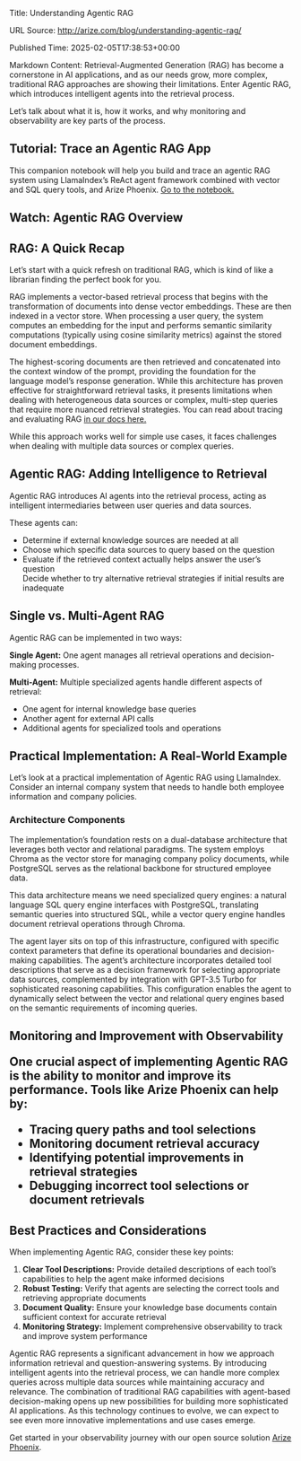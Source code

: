 Title: Understanding Agentic RAG

URL Source: http://arize.com/blog/understanding-agentic-rag/

Published Time: 2025-02-05T17:38:53+00:00

Markdown Content:
Retrieval-Augmented Generation (RAG) has become a cornerstone in AI applications, and as our needs grow, more complex, traditional RAG approaches are showing their limitations. Enter Agentic RAG, which introduces intelligent agents into the retrieval process.

Let’s talk about what it is, how it works, and why monitoring and observability are key parts of the process.

Tutorial: Trace an Agentic RAG App
----------------------------------

This companion notebook will help you build and trace an agentic RAG system using LlamaIndex’s ReAct agent framework combined with vector and SQL query tools, and Arize Phoenix. [Go to the notebook.](https://github.com/Arize-ai/phoenix/blob/main/tutorials/tracing/agentic_rag_tracing.ipynb)

Watch: Agentic RAG Overview
---------------------------

RAG: A Quick Recap
------------------

Let’s start with a quick refresh on traditional RAG, which is kind of like a librarian finding the perfect book for you.

RAG implements a vector-based retrieval process that begins with the transformation of documents into dense vector embeddings. These are then indexed in a vector store. When processing a user query, the system computes an embedding for the input and performs semantic similarity computations (typically using cosine similarity metrics) against the stored document embeddings.

The highest-scoring documents are then retrieved and concatenated into the context window of the prompt, providing the foundation for the language model’s response generation. While this architecture has proven effective for straightforward retrieval tasks, it presents limitations when dealing with heterogeneous data sources or complex, multi-step queries that require more nuanced retrieval strategies. You can read about tracing and evaluating RAG [in our docs here.](https://docs.arize.com/arize/examples/trace-and-evaluate-rag)

While this approach works well for simple use cases, it faces challenges when dealing with multiple data sources or complex queries.

Agentic RAG: Adding Intelligence to Retrieval
---------------------------------------------

Agentic RAG introduces AI agents into the retrieval process, acting as intelligent intermediaries between user queries and data sources.

These agents can:

*   Determine if external knowledge sources are needed at all
*   Choose which specific data sources to query based on the question
*   Evaluate if the retrieved context actually helps answer the user’s question  
    Decide whether to try alternative retrieval strategies if initial results are inadequate

Single vs. Multi-Agent RAG
--------------------------

Agentic RAG can be implemented in two ways:

**Single Agent:** One agent manages all retrieval operations and decision-making processes.

**Multi-Agent:** Multiple specialized agents handle different aspects of retrieval:

*   One agent for internal knowledge base queries
*   Another agent for external API calls
*   Additional agents for specialized tools and operations

Practical Implementation: A Real-World Example
----------------------------------------------

Let’s look at a practical implementation of Agentic RAG using LlamaIndex. Consider an internal company system that needs to handle both employee information and company policies.

### Architecture Components

The implementation’s foundation rests on a dual-database architecture that leverages both vector and relational paradigms. The system employs Chroma as the vector store for managing company policy documents, while PostgreSQL serves as the relational backbone for structured employee data.

This data architecture means we need specialized query engines: a natural language SQL query engine interfaces with PostgreSQL, translating semantic queries into structured SQL, while a vector query engine handles document retrieval operations through Chroma.

The agent layer sits on top of this infrastructure, configured with specific context parameters that define its operational boundaries and decision-making capabilities. The agent’s architecture incorporates detailed tool descriptions that serve as a decision framework for selecting appropriate data sources, complemented by integration with GPT-3.5 Turbo for sophisticated reasoning capabilities. This configuration enables the agent to dynamically select between the vector and relational query engines based on the semantic requirements of incoming queries.

<h2 “Monitoring and Improvement with Observability”\>Monitoring and Improvement with Observability

One crucial aspect of implementing Agentic RAG is the ability to monitor and improve its performance. Tools like Arize Phoenix can help by:

*   Tracing query paths and tool selections
*   Monitoring document retrieval accuracy
*   Identifying potential improvements in retrieval strategies
*   Debugging incorrect tool selections or document retrievals

Best Practices and Considerations
---------------------------------

When implementing Agentic RAG, consider these key points:

1.  **Clear Tool Descriptions:** Provide detailed descriptions of each tool’s capabilities to help the agent make informed decisions
2.  **Robust Testing:** Verify that agents are selecting the correct tools and retrieving appropriate documents
3.  **Document Quality:** Ensure your knowledge base documents contain sufficient context for accurate retrieval
4.  **Monitoring Strategy:** Implement comprehensive observability to track and improve system performance

Agentic RAG represents a significant advancement in how we approach information retrieval and question-answering systems. By introducing intelligent agents into the retrieval process, we can handle more complex queries across multiple data sources while maintaining accuracy and relevance. The combination of traditional RAG capabilities with agent-based decision-making opens up new possibilities for building more sophisticated AI applications. As this technology continues to evolve, we can expect to see even more innovative implementations and use cases emerge.

Get started in your observability journey with our open source solution [Arize Phoenix](https://phoenix.arize.com/).